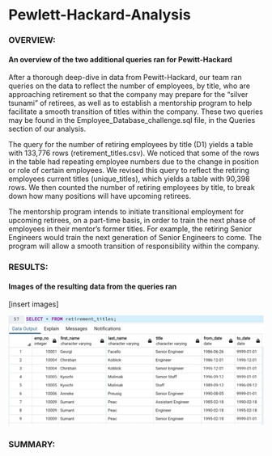 # Pewlett-Hackard-Analysis

### OVERVIEW: 
#### An overview of the two additional queries ran for Pewitt-Hackard
After a thorough deep-dive in data from Pewitt-Hackard, our team ran queries on the data to reflect the number of employees, by title, who are approaching retirement so that the company may prepare for the “silver tsunami” of retirees, as well as to establish a mentorship program to help facilitate a smooth transition of titles within the company. These two queries may be found in the Employee_Database_challenge.sql file, in the Queries section of our analysis.

The query for the number of retiring employees by title (D1) yields a table with 133,776 rows (retirement_titles.csv). We noticed that some of the rows in the table had repeating employee numbers due to the change in position or role of certain employees. We revised this query to reflect the retiring employees current titles (unique_titles), which yields a table with 90,398 rows. We then counted the number of retiring employees by title, to break down how many positions will have upcoming retirees.

The mentorship program intends to initiate transitional employment for upcoming retirees, on a part-time basis, in order to train the next phase of employees in their mentor’s former titles. For example, the retiring Senior Engineers would train the next generation of Senior Engineers to come. The program will allow a smooth transition of responsibility within the company. 


### RESULTS:
#### Images of the resulting data from the queries ran
[insert images]

![alt text](Images/retirement-titles-table.png)


### SUMMARY:
